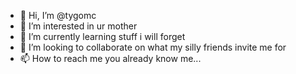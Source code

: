 - 👋 Hi, I’m @tygomc
- 👀 I’m interested in ur mother
- 🌱 I’m currently learning stuff i will forget
- 💞️ I’m looking to collaborate on what my silly friends invite me for
- 📫 How to reach me you already know me...

<!---
tygomc/tygomc is a ✨ special ✨ repository because its `README.md` (this file) appears on your GitHub profile.
You can click the Preview link to take a look at your changes.
--->
